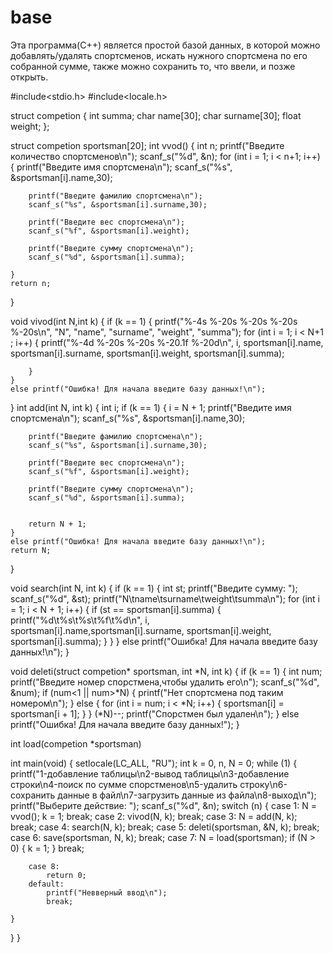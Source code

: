 # base
Эта программа(C++) является простой базой данных, в которой можно добавлять/удалять спортсменов, искать нужного спортсмена по его собранной сумме, также можно сохранить то, что ввели, и позже открыть.

#include<stdio.h>
#include<locale.h>
                    
struct competion
{
  int summa;
  char name[30];
  char surname[30];
  float weight;
};

struct competion sportsman[20];
int vvod()
{
    int n;
    printf("Введите количество спортсменов\n");
    scanf_s("%d", &n);
    for (int i = 1; i < n+1; i++)
    {
        printf("Введите имя спортсмена\n");
        scanf_s("%s", &sportsman[i].name,30);

        printf("Введите фамилию спортсмена\n");
        scanf_s("%s", &sportsman[i].surname,30);

        printf("Введите вес спортсмена\n");
        scanf_s("%f", &sportsman[i].weight);

        printf("Введите сумму спортсмена\n");
        scanf_s("%d", &sportsman[i].summa);

    }
    return n;
}

void vivod(int N,int k)
{
    if (k == 1) {
        printf("%-4s %-20s %-20s %-20s %-20s\n", "N", "name", "surname", "weight", "summa");
        for (int i = 1; i < N+1 ; i++) {
            printf("%-4d %-20s %-20s %-20.1f %-20d\n", i, sportsman[i].name, sportsman[i].surname, sportsman[i].weight, sportsman[i].summa);

        }
    }
    else printf("Ошибка! Для начала введите базу данных!\n");
}
int add(int N, int k)
{
    int i;
    if (k == 1) {
        i = N + 1;
        printf("Введите имя спортсмена\n");
        scanf_s("%s", &sportsman[i].name,30);

        printf("Введите фамилию спортсмена\n");
        scanf_s("%s", &sportsman[i].surname,30);

        printf("Введите вес спортсмена\n");
        scanf_s("%f", &sportsman[i].weight);

        printf("Введите сумму спортсмена\n");
        scanf_s("%d", &sportsman[i].summa);


        return N + 1;
    }
    else printf("Ошибка! Для начала введите базу данных!\n");
    return N;
}

void search(int N, int k)
{
    if (k == 1)
    {
        int st;
        printf("Введите сумму: ");
        scanf_s("%d", &st);
        printf("N\tname\tsurname\tweight\tsumma\n");
        for (int i = 1; i < N + 1; i++) 
        {
            if (st == sportsman[i].summa) 
            {
                printf("%d\t%s\t%s\t%f\t%d\n", i, sportsman[i].name,sportsman[i].surname, sportsman[i].weight, sportsman[i].summa);
            }
        }
    }
    else printf("Ошибка! Для начала введите базу данных!\n");
}


void deleti(struct competion* sportsman, int *N, int k)
{
    if (k == 1)
    {
        int num;
        printf("Введите номер спорстмена,чтобы удалить его\n");
        scanf_s("%d", &num);
        if (num<1 || num>*N)
        {
            printf("Нет спортсмена под таким номером\n");
        }
        else
        {
            for (int i = num; i < *N; i++)
            {
               sportsman[i] = sportsman[i + 1];
            }
        }
        (*N)--;
        printf("Спорстмен был удален\n");
    }
    else printf("Ошибка! Для начала введите базу данных!");
}

int load(competion *sportsman)



int main(void)
{
  setlocale(LC_ALL, "RU");
  int k = 0, n, N = 0;
  while (1)
  {
    printf("1-добавление таблицы\n2-вывод таблицы\n3-добавление строки\n4-поиск по сумме спорстменов\n5-удалить строку\n6-сохранить данные в файл\n7-загрузить данные из файла\n8-выход\n");
    printf("Выберите действие: ");
    scanf_s("%d", &n);
    switch (n)
    {
        case 1:
            N = vvod(); k = 1;
            break;
        case 2:
            vivod(N, k);
            break;
        case 3:
            N = add(N, k);
            break;
        case 4:
            search(N, k);
            break;
        case 5:
            deleti(sportsman, &N, k);
            break;
        case 6:
             save(sportsman, N, k);
            break;
        case 7:
            N = load(sportsman);
            if (N > 0) 
            {
                k = 1;
            }
            break;

        case 8:
            return 0;
        default:
            printf("Невверный ввод\n");
            break;

    }
  }
}
